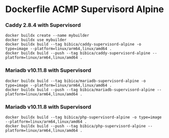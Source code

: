 # Dockerfile ACMP Supervisord Alpine

### Caddy 2.8.4 with Supervisord
```
docker buildx create --name mybuilder
docker buildx use mybuilder
docker buildx build --tag bibica/caddy-supervisord-alpine -o type=image --platform=linux/arm64,linux/amd64 .
docker buildx build --push --tag bibica/caddy-supervisord-alpine --platform=linux/arm64,linux/amd64 .
````
### Mariadb v10.11.8 with Supervisord
```
docker buildx build --tag bibica/mariadb-supervisord-alpine -o type=image --platform=linux/arm64,linux/amd64 .
docker buildx build --push --tag bibica/mariadb-supervisord-alpine --platform=linux/arm64,linux/amd64 .
```
### Mariadb v10.11.8 with Supervisord
```
docker buildx build --tag bibica/php-supervisord-alpine -o type=image --platform=linux/arm64,linux/amd64 .
docker buildx build --push --tag bibica/php-supervisord-alpine --platform=linux/arm64,linux/amd64 .
```
















